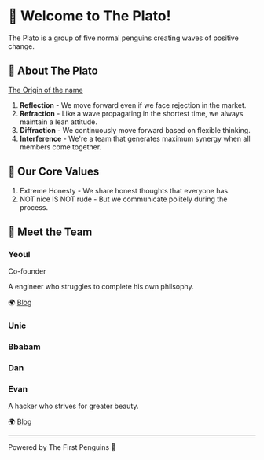 # 👋 Welcome to The Plato!

The Plato is a group of five normal penguins creating waves of positive change. 

## 🐧 About The Plato

[The Origin of the name](https://blog.yeoul.io/2024/03/30/platonic-fold.html)
1. **Reflection** - We move forward even if we face rejection in the market.
2. **Refraction** - Like a wave propagating in the shortest time, we always maintain a lean attitude.
3. **Diffraction** - We continuously move forward based on flexible thinking.
4. **Interference** - We're a team that generates maximum synergy when all members come together.

## 📌 Our Core Values

1. Extreme Honesty - We share honest thoughts that everyone has.
2. NOT nice IS NOT rude - But we communicate politely during the process.

## 👥 Meet the Team

### Yeoul

Co-founder

A engineer who struggles to complete his own philsophy.

🌍 [Blog](https://sckimynwa.github.io)

### Unic

### Bbabam

### Dan

### Evan

A hacker who strives for greater beauty.

🌍 [Blog](https://freshlog.io)

---
Powered by The First Penguins 🐧 
